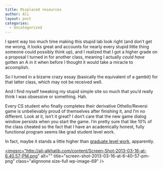 ```yaml
---
title: Misplaced resources
author: Ali
layout: post
categories:
  - Uncategorized
---
```

I spent way too much time making this stupid lab look right (and don&#8217;t get me wrong, it looks great and accounts for nearly every stupid little thing someone could possibly think up), and I realized that I got a higher grade on a proposal I turned in for another class, meaning I actually *could have* gotten an A in it when before I thought it would take a miracle to accomplish.

So I turned in a bizarre crazy essay (basically the equivalent of a gambit) for that latter class, which may not be received well.

And I find myself tweaking my stupid simple site so much that you&#8217;d really think I was obsessive or something. Hah.

Every CS student who finally completes their derivative Othello/Reversi game is unbelievably proud of themselves after finishing it, and I&#8217;m no different. Look at it, isn&#8217;t it great? I don&#8217;t care that the new game dialog window persists when you start the game. I&#8217;m pretty sure that like 10% of the class cheated so the fact that I have an academically honest, fully functional program seems like grad student level work.

In fact, maybe it stands a little higher than [graduate level work][1], apparently.

<a href="http://ali-alkhatib.com/content/Screen-Shot-2013-03-16-at-6.40.57-PM.png" rel="attachment wp-att-69"><imgsrc="http://ali-alkhatib.com/content/Screen-Shot-2013-03-16-at-6.40.57-PM.png" alt="" title="screen-shot-2013-03-16-at-6-40-57-pm-png" class="alignnone size-full wp-image-69" /></a>

 [1]: http://www.theatlantic.com/magazine/archive/2012/12/the-data-vigilante/309172/
